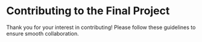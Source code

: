# Contributing to the Final Project
Thank you for your interest in contributing! Please follow these guidelines to ensure smooth collaboration.
